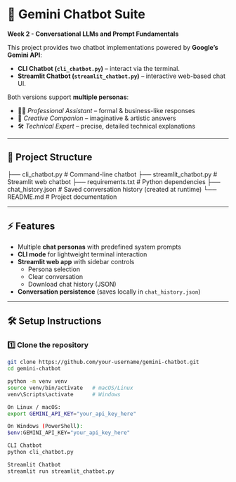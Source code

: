 # 🤖 Gemini Chatbot Suite
**Week 2 - Conversational LLMs and Prompt Fundamentals**

This project provides two chatbot implementations powered by **Google’s Gemini API**:

- **CLI Chatbot (`cli_chatbot.py`)** – interact via the terminal.  
- **Streamlit Chatbot (`streamlit_chatbot.py`)** – interactive web-based chat UI.  

Both versions support **multiple personas**:  
- 🧑‍💼 *Professional Assistant* – formal & business-like responses  
- 🎨 *Creative Companion* – imaginative & artistic answers  
- 🛠️ *Technical Expert* – precise, detailed technical explanations  

---

## 📂 Project Structure

  ├── cli_chatbot.py # Command-line chatbot
  ├── streamlit_chatbot.py # Streamlit web chatbot
  ├── requirements.txt # Python dependencies
  ├── chat_history.json # Saved conversation history (created at runtime)
  └── README.md # Project documentation


---

## ⚡ Features

- Multiple **chat personas** with predefined system prompts  
- **CLI mode** for lightweight terminal interaction  
- **Streamlit web app** with sidebar controls  
  - Persona selection  
  - Clear conversation  
  - Download chat history (JSON)  
- **Conversation persistence** (saves locally in `chat_history.json`)  

---

## 🛠️ Setup Instructions

### 1️⃣ Clone the repository
```bash
git clone https://github.com/your-username/gemini-chatbot.git
cd gemini-chatbot

python -m venv venv
source venv/bin/activate   # macOS/Linux
venv\Scripts\activate      # Windows

On Linux / macOS:
export GEMINI_API_KEY="your_api_key_here"

On Windows (PowerShell):
$env:GEMINI_API_KEY="your_api_key_here"

CLI Chatbot
python cli_chatbot.py

Streamlit Chatbot
streamlit run streamlit_chatbot.py


